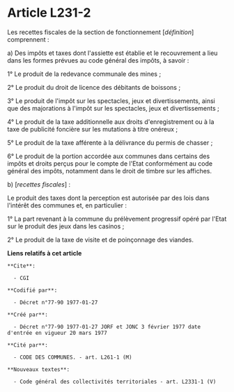 # Article L231-2

Les recettes fiscales de la section de fonctionnement [*définition*] comprennent :

a) Des impôts et taxes dont l'assiette est établie et le recouvrement a lieu dans les formes prévues au code général des
impôts, à savoir :

1° Le produit de la redevance communale des mines ; 

2° Le produit du droit de licence des débitants de boissons ; 

3° Le produit de l'impôt sur les spectacles, jeux et divertissements, ainsi que des majorations à l'impôt sur les spectacles,
jeux et divertissements ; 

4° Le produit de la taxe additionnelle aux droits d'enregistrement ou à la taxe de publicité foncière sur les mutations à
titre onéreux ; 

5° Le produit de la taxe afférente à la délivrance du permis de chasser ; 

6° Le produit de la portion accordée aux communes dans certains des impôts et droits perçus pour le compte de l'Etat
conformément au code général des impôts, notamment dans le droit de timbre sur les affiches.

b) [*recettes fiscales*] :

Le produit des taxes dont la perception est autorisée par des lois dans l'intérêt des communes et, en particulier :

1° La part revenant à la commune du prélèvement progressif opéré par l'Etat sur le produit des jeux dans les casinos ; 

2° Le produit de la taxe de visite et de poinçonnage des viandes.

**Liens relatifs à cet article**

	**Cite**:

	  - CGI

	**Codifié par**:

	  - Décret n°77-90 1977-01-27

	**Créé par**:

	  - Décret n°77-90 1977-01-27 JORF et JONC 3 février 1977 date d'entrée en vigueur 20 mars 1977

	**Cité par**:

	  - CODE DES COMMUNES. - art. L261-1 (M)

	**Nouveaux textes**:

	  - Code général des collectivités territoriales - art. L2331-1 (V)
